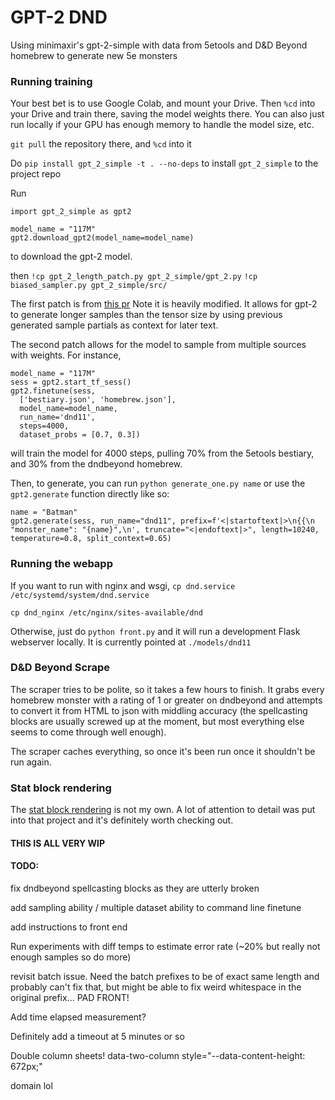 # GPT-2 DND

Using minimaxir's gpt-2-simple with data from 5etools and D&D Beyond homebrew to generate new 5e monsters

### Running training

Your best bet is to use Google Colab, and mount your Drive. Then `%cd` into your Drive and train there, saving the model weights there. You can also just run locally if your GPU has enough memory to handle the model size, etc.

`git pull` the repository there, and `%cd` into it

Do `pip install gpt_2_simple -t . --no-deps` to install `gpt_2_simple` to the project repo

Run 

```
import gpt_2_simple as gpt2

model_name = "117M"
gpt2.download_gpt2(model_name=model_name)
```

to download the gpt-2 model. 

then
`!cp gpt_2_length_patch.py gpt_2_simple/gpt_2.py`
`!cp biased_sampler.py gpt_2_simple/src/`

The first patch is from [this pr](https://github.com/minimaxir/gpt-2-simple/blob/5053cf593e8738e04a0e3ae0d576868df4d611be/gpt_2_simple/gpt_2.py) Note it is heavily modified. It allows for gpt-2 to generate longer samples than the tensor size by using previous generated sample partials as context for later text.

The second patch allows for the model to sample from multiple sources with weights. For instance, 

```
model_name = "117M"
sess = gpt2.start_tf_sess()
gpt2.finetune(sess,
  ['bestiary.json', 'homebrew.json'],
  model_name=model_name,
  run_name='dnd11',
  steps=4000,
  dataset_probs = [0.7, 0.3])
```

will train the model for 4000 steps, pulling 70% from the 5etools bestiary, and 30% from the dndbeyond homebrew.

Then, to generate, you can run `python generate_one.py name` or use the `gpt2.generate` function directly like so:

```
name = "Batman"
gpt2.generate(sess, run_name="dnd11", prefix=f'<|startoftext|>\n{{\n    "monster_name": "{name}",\n', truncate="<|endoftext|>", length=10240, temperature=0.8, split_context=0.65)
```

### Running the webapp

If you want to run with nginx and wsgi, 
`cp dnd.service /etc/systemd/system/dnd.service`

`cp dnd_nginx /etc/nginx/sites-available/dnd`

Otherwise, just do `python front.py` and it will run a development Flask webserver locally. It is currently pointed at `./models/dnd11`

### D&D Beyond Scrape

The scraper tries to be polite, so it takes a few hours to finish. It grabs every homebrew monster with a rating of 1 or greater on dndbeyond and attempts to convert it from HTML to json with middling accuracy (the spellcasting blocks are usually screwed up at the moment, but most everything else seems to come through well enough).

The scraper caches everything, so once it's been run once it shouldn't be run again. 

### Stat block rendering

The [stat block rendering](https://github.com/Valloric/statblock5e) is not my own. A lot of attention to detail was put into that project and it's definitely worth checking out. 




#### THIS IS ALL VERY WIP 


#### TODO: 
fix dndbeyond spellcasting blocks as they are utterly broken

add sampling ability / multiple dataset ability to command line finetune

add instructions to front end

Run experiments with diff temps to estimate error rate (~20% but really not enough samples so do more)

revisit batch issue. Need the batch prefixes to be of exact same length and probably can't fix that, but might be able to fix weird whitespace in the original prefix...
PAD FRONT!

Add time elapsed measurement?

Definitely add a timeout at 5 minutes or so

Double column sheets!
data-two-column style="--data-content-height: 672px;"

domain lol
